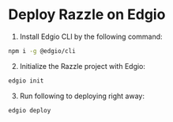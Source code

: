 # Deploy Razzle on Edgio
  
1. Install Edgio CLI by the following command:

```bash
npm i -g @edgio/cli
```

2. Initialize the Razzle project with Edgio:

```bash
edgio init
```

3. Run following to deploying right away:

```bash
edgio deploy
```

